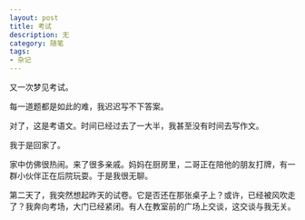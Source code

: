 ```yaml
---
layout: post
title: 考试
description: 无
category: 随笔
tags: 
- 杂记
---
```


又一次梦见考试。

每一道题都是如此的难，我迟迟写不下答案。

对了，这是考语文。时间已经过去了一大半，我甚至没有时间去写作文。

我于是回家了。

家中仿佛很热闹。来了很多亲戚。妈妈在厨房里，二哥正在陪他的朋友打牌，有一群小伙伴正在后院玩耍。于是我很无聊。

第二天了，我突然想起昨天的试卷。它是否还在那张桌子上？或许，已经被风吹走了？我奔向考场，大门已经紧闭。有人在教室前的广场上交谈，这交谈与我无关。
